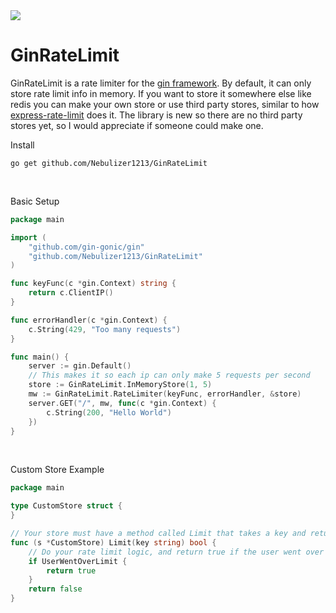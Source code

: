 <a href="https://jgltechnologies.com/discord">
<img src="https://discord.com/api/guilds/844418702430175272/embed.png">
</a>

# GinRateLimit

GinRateLimit is a rate limiter for the <a href="https://github.com/gin-gonic/gin">gin framework</a>. By default, it can
only store rate limit info in memory. If you want to store it somewhere else like redis you can make your own store or
use third party stores, similar to how <a href="https://github.com/nfriedly/express-rate-limit">express-rate-limit</a> does it. The library is new so there are no third party stores yet, so I would appreciate if someone
could make one.

Install

 ```shell
 go get github.com/Nebulizer1213/GinRateLimit
```

<br>

Basic Setup

```go
package main

import (
	"github.com/gin-gonic/gin"
	"github.com/Nebulizer1213/GinRateLimit"
)

func keyFunc(c *gin.Context) string {
	return c.ClientIP()
}

func errorHandler(c *gin.Context) {
	c.String(429, "Too many requests")
}

func main() {
	server := gin.Default()
	// This makes it so each ip can only make 5 requests per second
	store := GinRateLimit.InMemoryStore(1, 5)
	mw := GinRateLimit.RateLimiter(keyFunc, errorHandler, &store)
	server.GET("/", mw, func(c *gin.Context) {
		c.String(200, "Hello World")
	})
}
```

<br>

Custom Store Example

```go
package main

type CustomStore struct {
}

// Your store must have a method called Limit that takes a key and returns a bool
func (s *CustomStore) Limit(key string) bool {
	// Do your rate limit logic, and return true if the user went over the rate limit, otherwise return false
	if UserWentOverLimit {
		return true
	}
	return false
}
```